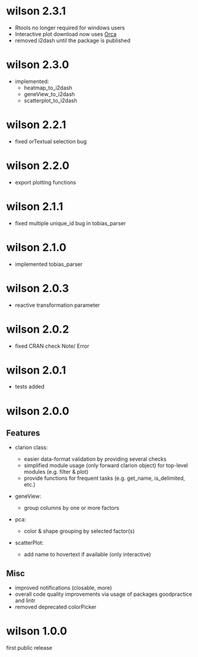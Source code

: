 # wilson 2.3.1
- Rtools no longer required for windows users
- Interactive plot download now uses [Orca](https://github.com/plotly/orca)
- removed i2dash until the package is published
# wilson 2.3.0
- implemented:
  - heatmap_to_i2dash
  - geneView_to_i2dash
  - scatterplot_to_i2dash
# wilson 2.2.1
- fixed orTextual selection bug
# wilson 2.2.0
- export plotting functions
# wilson 2.1.1
- fixed multiple unique_id bug in tobias_parser
# wilson 2.1.0
- implemented tobias_parser
# wilson 2.0.3
- reactive transformation parameter
# wilson 2.0.2
- fixed CRAN check Note/ Error
# wilson 2.0.1
- tests added
# wilson 2.0.0 
## Features
- clarion class:
  - easier data-format validation by providing several checks
  - simplified module usage (only forward clarion object) for top-level modules (e.g. filter & plot)
  - provide functions for frequent tasks (e.g. get_name, is_delimited, etc.)

- geneView: 
  - group columns by one or more factors

- pca:
  - color & shape grouping by selected factor(s)

- scatterPlot:
  - add name to hovertext if available (only interactive)

## Misc
- improved notifications (closable, more)
- overall code quality improvements via usage of packages goodpractice and lintr
- removed deprecated colorPicker

# wilson 1.0.0
first public release
